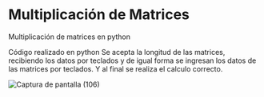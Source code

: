 # Multiplicación de Matrices
Multiplicación de matrices en python

Código realizado en python
Se acepta la longitud de las matrices, recibiendo los datos por teclados y de igual forma se ingresan los datos de las matrices por teclados.
Y al final se realiza el calculo correcto.

![Captura de pantalla (106)](https://user-images.githubusercontent.com/66236038/122299208-4ebebe00-cec3-11eb-9ddd-42b9b46f3a0f.png)
